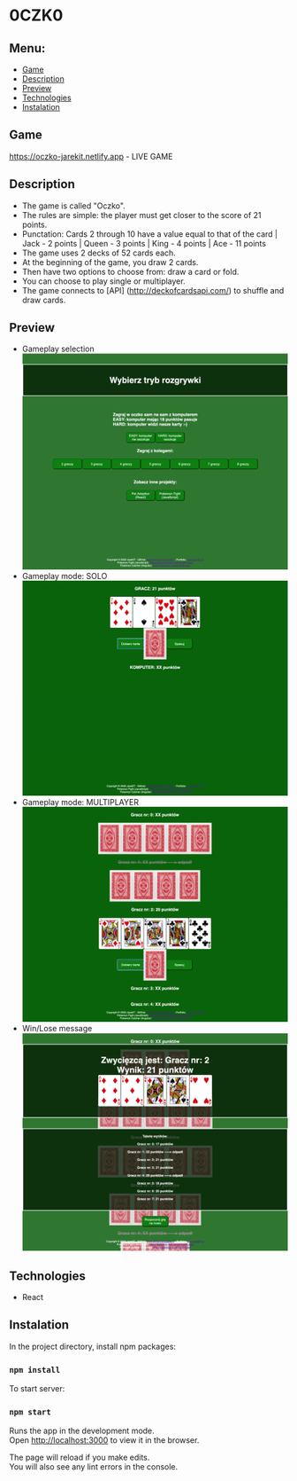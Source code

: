 # 0CZK0


## Menu:
* [Game](#game)
* [Description](#description)
* [Preview](#preview)
* [Technologies](#technologies)
* [Instalation](#instalation)

## Game
https://oczko-jarekit.netlify.app - LIVE GAME


## Description
* The game is called "Oczko".
* The rules are simple: the player must get closer to the score of 21 points.
* Punctation:
Cards 2 through 10 have a value equal to that of the card |
Jack - 2 points |
Queen - 3 points |
King - 4 points |
Ace - 11 points
* The game uses 2 decks of 52 cards each.
* At the beginning of the game, you draw 2 cards.
* Then have two options to choose from: draw a card or fold.
* You can choose to play single or multiplayer.
* The game connects to [API] (http://deckofcardsapi.com/) to shuffle and draw cards.


## Preview
* Gameplay selection
![IMAGE](public/images/screen1.png)
* Gameplay mode: SOLO
![IMAGE](public/images/screen2.png)
* Gameplay mode: MULTIPLAYER
![IMAGE](public/images/screen3.png)
* Win/Lose message
![IMAGE](public/images/screen4.png)


## Technologies
* React


## Instalation

In the project directory, install npm packages:

### `npm install`

To start server:

### `npm start`

Runs the app in the development mode.<br />
Open [http://localhost:3000](http://localhost:3000) to view it in the browser.

The page will reload if you make edits.<br />
You will also see any lint errors in the console.
